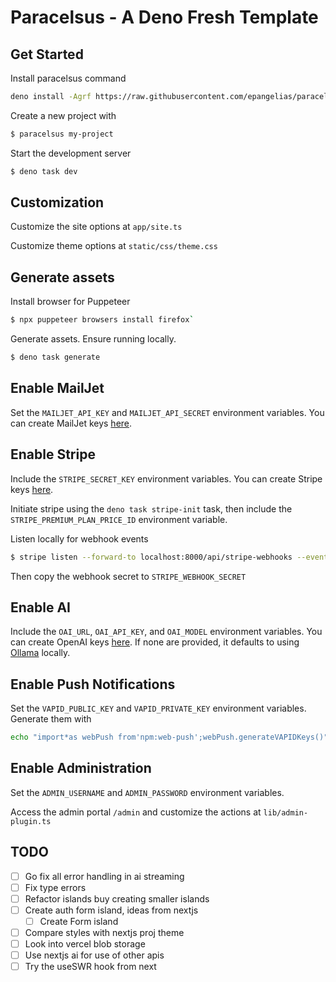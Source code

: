 # Paracelsus - A Deno Fresh Template

## Get Started

Install paracelsus command

```bash
deno install -Agrf https://raw.githubusercontent.com/epangelias/paracelsus/refs/heads/main/tasks/paracelsus.ts
```

Create a new project with

```sh
$ paracelsus my-project
```

Start the development server

```bash
$ deno task dev
```

## Customization

Customize the site options at `app/site.ts`

Customize theme options at `static/css/theme.css`

## Generate assets

Install browser for Puppeteer

```sh
$ npx puppeteer browsers install firefox`
```

Generate assets. Ensure running locally.

```sh
$ deno task generate
```

## Enable MailJet

Set the `MAILJET_API_KEY` and `MAILJET_API_SECRET` environment variables. You can create MailJet keys [here](https://www.mailjet.com/).

## Enable Stripe

Include the `STRIPE_SECRET_KEY` environment variables. You can create Stripe keys [here](https://dashboard.stripe.com/).

Initiate stripe using the `deno task stripe-init` task, then include the `STRIPE_PREMIUM_PLAN_PRICE_ID` environment variable.

Listen locally for webhook events

```sh
$ stripe listen --forward-to localhost:8000/api/stripe-webhooks --events=customer.subscription.created,customer.subscription.deleted
```

Then copy the webhook secret to `STRIPE_WEBHOOK_SECRET`

## Enable AI

Include the `OAI_URL`, `OAI_API_KEY`, and `OAI_MODEL` environment variables. You can create OpenAI keys [here](https://platform.openai.com/account/api-keys). If none are provided, it defaults to using [Ollama](https://ollama.ai/) locally.

## Enable Push Notifications

Set the `VAPID_PUBLIC_KEY` and `VAPID_PRIVATE_KEY` environment variables. Generate them with

```sh
echo "import*as webPush from'npm:web-push';webPush.generateVAPIDKeys()" | deno
```

## Enable Administration

Set the `ADMIN_USERNAME` and `ADMIN_PASSWORD` environment variables.

Access the admin portal `/admin` and customize the actions at `lib/admin-plugin.ts`

## TODO

- [ ] Go fix all error handling in ai streaming
- [ ] Fix type errors
- [ ] Refactor islands buy creating smaller islands
- [ ] Create auth form island, ideas from nextjs
  - [ ] Create Form island
- [ ] Compare styles with nextjs proj theme
- [ ] Look into vercel blob storage
- [ ] Use nextjs ai for use of other apis
- [ ] Try the useSWR hook from next
